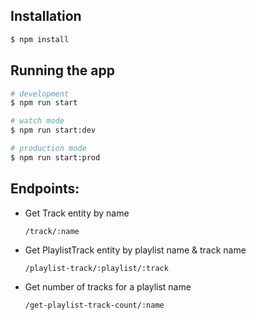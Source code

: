 ## Installation

```bash
$ npm install
```

## Running the app

```bash
# development
$ npm run start

# watch mode
$ npm run start:dev

# production mode
$ npm run start:prod
```

## Endpoints:

- Get Track entity by name

  `/track/:name`

- Get PlaylistTrack entity by playlist name & track name

  `/playlist-track/:playlist/:track`

- Get number of tracks for a playlist name

  `/get-playlist-track-count/:name`
